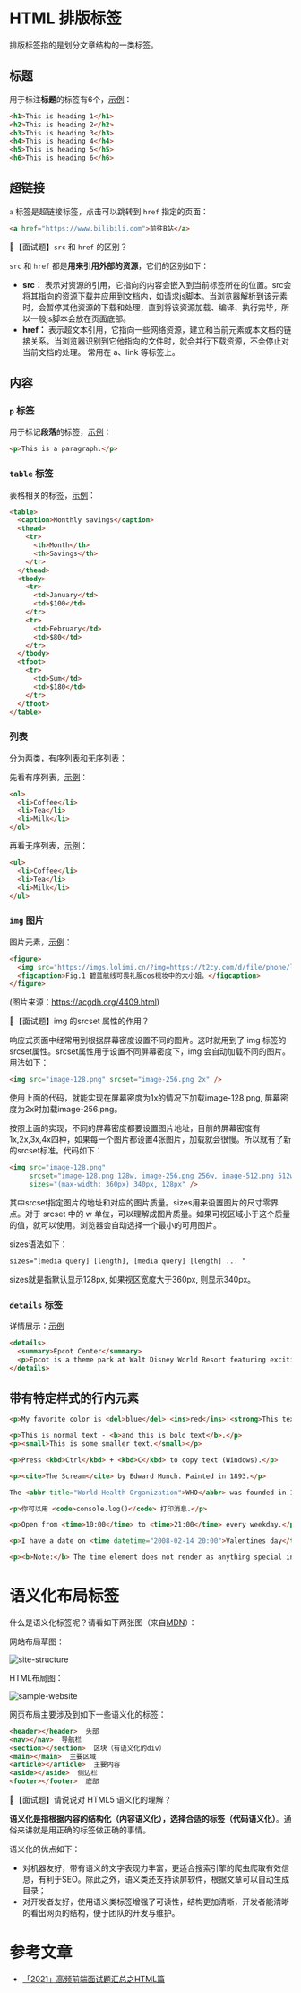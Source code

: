 # HTML 排版标签

排版标签指的是划分文章结构的一类标签。

## 标题

用于标注**标题**的标签有6个，[示例](https://www.w3schools.com/tags/tag_hn.asp)：

```html
<h1>This is heading 1</h1>
<h2>This is heading 2</h2>
<h3>This is heading 3</h3>
<h4>This is heading 4</h4>
<h5>This is heading 5</h5>
<h6>This is heading 6</h6>
```

## 超链接

`a` 标签是超链接标签，点击可以跳转到 `href` 指定的页面：

```html
<a href="https://www.bilibili.com">前往B站</a>
```

💯【面试题】`src` 和 `href` 的区别？

`src` 和 `href` 都是**用来引用外部的资源**，它们的区别如下：

- **src：** 表示对资源的引用，它指向的内容会嵌入到当前标签所在的位置。src会将其指向的资源下载并应⽤到⽂档内，如请求js脚本。当浏览器解析到该元素时，会暂停其他资源的下载和处理，直到将该资源加载、编译、执⾏完毕，所以⼀般js脚本会放在页面底部。
- **href：** 表示超文本引用，它指向一些网络资源，建立和当前元素或本文档的链接关系。当浏览器识别到它他指向的⽂件时，就会并⾏下载资源，不会停⽌对当前⽂档的处理。 常用在 a、link 等标签上。

## 内容

### `p` 标签

用于标记**段落**的标签，[示例](https://www.w3schools.com/tags/tag_p.asp)：

```html
<p>This is a paragraph.</p>
```

### `table` 标签

表格相关的标签，[示例](https://www.w3schools.com/tags/tag_tbody.asp)：

```html
<table>
  <caption>Monthly savings</caption>
  <thead>
    <tr>
      <th>Month</th>
      <th>Savings</th>
    </tr>
  </thead>
  <tbody>
    <tr>
      <td>January</td>
      <td>$100</td>
    </tr>
    <tr>
      <td>February</td>
      <td>$80</td>
    </tr>
  </tbody>
  <tfoot>
    <tr>
      <td>Sum</td>
      <td>$180</td>
    </tr>
  </tfoot>
</table>
```

### 列表 

分为两类，有序列表和无序列表：

先看有序列表，[示例](https://www.w3schools.com/tags/tag_ol.asp)：

```html
<ol>
  <li>Coffee</li>
  <li>Tea</li>
  <li>Milk</li>
</ol>
```

再看无序列表，[示例](https://www.w3schools.com/tags/tag_ul.asp)：

```html
<ul>
  <li>Coffee</li>
  <li>Tea</li>
  <li>Milk</li>
</ul>
```

### `img` 图片

图片元素，[示例](https://www.w3schools.com/tags/tag_figure.asp)：

```html
<figure>
  <img src="https://imgs.lolimi.cn/?img=https://t2cy.com/d/file/phone/list/pic/2021-07-19/6913fa858c0dc48f9f7160ffb9430af5.jpg" alt="Trulli" style="width:100%">
  <figcaption>Fig.1 碧蓝航线可畏礼服cos梳妆中的大小姐。</figcaption>
</figure>
```

(图片来源：https://acgdh.org/4409.html)

💯【面试题】img 的srcset 属性的作⽤？

响应式页面中经常用到根据屏幕密度设置不同的图片。这时就用到了 img 标签的srcset属性。srcset属性用于设置不同屏幕密度下，img 会自动加载不同的图片。用法如下：

```html
<img src="image-128.png" srcset="image-256.png 2x" />
```

使用上面的代码，就能实现在屏幕密度为1x的情况下加载image-128.png, 屏幕密度为2x时加载image-256.png。

按照上面的实现，不同的屏幕密度都要设置图片地址，目前的屏幕密度有1x,2x,3x,4x四种，如果每一个图片都设置4张图片，加载就会很慢。所以就有了新的srcset标准。代码如下：

```html
<img src="image-128.png"
     srcset="image-128.png 128w, image-256.png 256w, image-512.png 512w"
     sizes="(max-width: 360px) 340px, 128px" />
```

其中srcset指定图片的地址和对应的图片质量。sizes用来设置图片的尺寸零界点。对于 srcset 中的 w 单位，可以理解成图片质量。如果可视区域小于这个质量的值，就可以使用。浏览器会自动选择一个最小的可用图片。

sizes语法如下：

```html
sizes="[media query] [length], [media query] [length] ... "
```

sizes就是指默认显示128px, 如果视区宽度大于360px, 则显示340px。

### `details` 标签

详情展示：[示例](https://www.w3schools.com/tags/tag_details.asp)

```html
<details>
  <summary>Epcot Center</summary>
  <p>Epcot is a theme park at Walt Disney World Resort featuring exciting attractions, international pavilions, award-winning fireworks and seasonal special events.</p>
</details>
```

## 带有特定样式的行内元素

```html
<p>My favorite color is <del>blue</del> <ins>red</ins>!<strong>This text is important!</strong></p>

<p>This is normal text - <b>and this is bold text</b>.</p>
<p><small>This is some smaller text.</small></p>

<p>Press <kbd>Ctrl</kbd> + <kbd>C</kbd> to copy text (Windows).</p>

<p><cite>The Scream</cite> by Edward Munch. Painted in 1893.</p>

The <abbr title="World Health Organization">WHO</abbr> was founded in 1948.

<p>你可以用 <code>console.log()</code> 打印消息.</p>

<p>Open from <time>10:00</time> to <time>21:00</time> every weekday.</p>

<p>I have a date on <time datetime="2008-02-14 20:00">Valentines day</time>.</p>

<p><b>Note:</b> The time element does not render as anything special in any of the major browsers.</p>
```

# 语义化布局标签

什么是语义化标签呢？请看如下两张图（来自[MDN](https://developer.mozilla.org/en-US/docs/Learn/HTML/Introduction_to_HTML/Document_and_website_structure)）：

网站布局草图：

![site-structure](img/site-structure.png)

HTML布局图：

![sample-website](img/sample-website.png)

网页布局主要涉及到如下一些语义化的标签：
```html
<header></header>  头部
<nav></nav>  导航栏
<section></section>  区块（有语义化的div）
<main></main>  主要区域
<article></article>  主要内容
<aside></aside>  侧边栏
<footer></footer>  底部
```

💯【面试题】请说说对 HTML5 语义化的理解？

**语义化是指根据内容的结构化（内容语义化），选择合适的标签（代码语义化）**。通俗来讲就是用正确的标签做正确的事情。

语义化的优点如下：

- 对机器友好，带有语义的文字表现力丰富，更适合搜索引擎的爬虫爬取有效信息，有利于SEO。除此之外，语义类还支持读屏软件，根据文章可以自动生成目录；
- 对开发者友好，使用语义类标签增强了可读性，结构更加清晰，开发者能清晰的看出网页的结构，便于团队的开发与维护。

# 参考文章

- [「2021」高频前端面试题汇总之HTML篇](https://juejin.cn/post/6905294475539513352)
